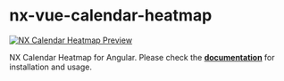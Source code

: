 # nx-vue-calendar-heatmap

[![NX Calendar Heatmap Preview](https://github.com/ngeenx/nx-calendar-heatmap/blob/main/docs/static/img/nx-calendar-heatmap-preview.gif?raw=true)](https://ngeenx.github.io/nx-calendar-heatmap/)

NX Calendar Heatmap for Angular. Please check the **[documentation](https://ngeenx.github.io/nx-calendar-heatmap/docs/category/angular)** for installation and usage.
